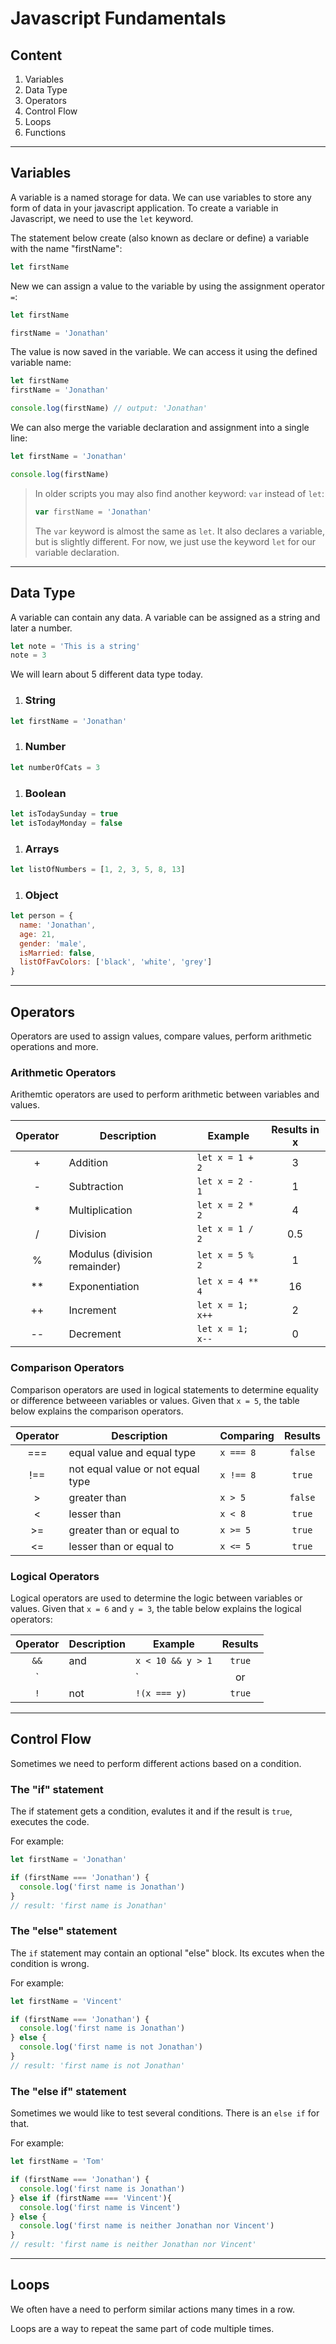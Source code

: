 # Javascript Fundamentals

## Content
1. Variables
1. Data Type
1. Operators
1. Control Flow
1. Loops
1. Functions

***

## Variables
A variable is a named storage for data. We can use variables to store any form of data in your javascript application. To create a variable in Javascript, we need to use the `let` keyword.

The statement below create (also known as declare or define) a variable with the name "firstName":
```js
let firstName
```

New we can assign a value to the variable by using the assignment operator `=`:
```js
let firstName

firstName = 'Jonathan'
```

The value is now saved in the variable. We can access it using the defined variable name:
```js
let firstName
firstName = 'Jonathan'

console.log(firstName) // output: 'Jonathan'
```

We can also merge the variable declaration and assignment into a single line:
```js
let firstName = 'Jonathan'

console.log(firstName)
```

> In older scripts you may also find another keyword: `var` instead of `let`:
> ```js
> var firstName = 'Jonathan'
> ```
> 
> The `var` keyword is almost the same as `let`. It also declares a variable, but is slightly different. 
> For now, we just use the keyword `let` for our variable declaration.

***

## Data Type
A variable can contain any data. A variable can be assigned as a string and later a number.
```js
let note = 'This is a string'
note = 3
```

We will learn about 5 different data type today.

1. ### String
```js
let firstName = 'Jonathan'
```
1. ### Number
```js
let numberOfCats = 3
```
1. ### Boolean
```js
let isTodaySunday = true
let isTodayMonday = false
```
1. ### Arrays
```js
let listOfNumbers = [1, 2, 3, 5, 8, 13]
```
1. ### Object
```js
let person = {
  name: 'Jonathan',
  age: 21,
  gender: 'male',
  isMarried: false,
  listOfFavColors: ['black', 'white', 'grey']
}
```
***

## Operators
Operators are used to assign values, compare values, perform arithmetic operations and more.

### Arithmetic Operators
Arithemtic operators are used to perform arithmetic between variables and values.

| Operator | Description                     | Example          | Results in x |
|:--------:|---------------------------------|------------------|:------------:|
| +        | Addition                        | `let x = 1 + 2`  | 3            |
| -        | Subtraction                     | `let x = 2 - 1`  | 1            |
| *        | Multiplication                  | `let x = 2 * 2`  | 4            |
| /        | Division                        | `let x = 1 / 2`  | 0.5          |
| %        | Modulus (division remainder)    | `let x = 5 % 2`  | 1            |
| **       | Exponentiation                  | `let x = 4 ** 4` | 16           |
| ++       | Increment                       | `let x = 1; x++` | 2            |
| --       | Decrement                       | `let x = 1; x--` | 0            |

### Comparison Operators
Comparison operators are used in logical statements to determine equality or difference betweeen variables or values.
Given that `x = 5`, the table below explains the comparison operators.

| Operator | Description                        | Comparing        | Results      |
|:--------:|------------------------------------|------------------|:------------:|
| ===      | equal value and equal type         | `x === 8`        | `false`      |
| !==      | not equal value or not equal type  | `x !== 8`        | `true`       |
| >        | greater than                       | `x > 5`          | `false`      |
| <        | lesser than                        | `x < 8`          | `true`       |
| >=       | greater than or equal to           | `x >= 5`         | `true`       |
| <=       | lesser than or equal to            | `x <= 5`         | `true`       |

### Logical Operators
Logical operators are used to determine the logic between variables or values.
Given that `x = 6` and `y = 3`, the table below explains the logical operators:

| Operator | Description                        | Example                  | Results      |
|:--------:|------------------------------------|--------------------------|:------------:|
| `&&`     | and                                | `x < 10 && y > 1`        | `true`       |
| `||`     | or                                 | `x === 5 || y === 5`     | `false`      |
| `!`      | not                                | `!(x === y)`             | `true`       |

***

## Control Flow
Sometimes we need to perform different actions based on a condition.

### The "if" statement
The if statement gets a condition, evalutes it and if the result is `true`, executes the code.

For example:
```js
let firstName = 'Jonathan'

if (firstName === 'Jonathan') {
  console.log('first name is Jonathan')
}
// result: 'first name is Jonathan'
```

### The "else" statement
The `if` statement may contain an optional "else" block. Its excutes when the condition is wrong.

For example:
```js
let firstName = 'Vincent'

if (firstName === 'Jonathan') {
  console.log('first name is Jonathan')
} else {
  console.log('first name is not Jonathan')
}
// result: 'first name is not Jonathan'
```

### The "else if" statement
Sometimes we would like to test several conditions. There is an `else if` for that.

For example:
```js
let firstName = 'Tom'

if (firstName === 'Jonathan') {
  console.log('first name is Jonathan')
} else if (firstName === 'Vincent'){
  console.log('first name is Vincent')
} else {
  console.log('first name is neither Jonathan nor Vincent')
}
// result: 'first name is neither Jonathan nor Vincent'
```

***

## Loops
We often have a need to perform similar actions many times in a row.

Loops are a way to repeat the same part of code multiple times.